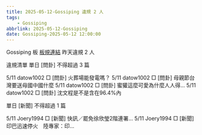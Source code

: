 ```yaml
---
title: 2025-05-12-Gossiping 違規 2 人
tags:
    - Gossiping
abbrlink: 2025-05-12-Gossiping
date: Gossiping-2025-05-12 12:00:00
---
```

Gossiping 板 [板規連結](https://www.ptt.cc/bbs/Gossiping/M.1637425085.A.07D.html)
昨天違規 2 人
<!-- more -->

違規清單
單日 [問卦] 不得超過 3 篇

5/11 datow1002 □ [問卦] 火葬場能發電嗎？
5/11 datow1002 □ [問卦] 母親節台灣要送母國中國什麼
5/11 datow1002 □ [問卦] 蜜獾這麼可愛為什麼人人得…
5/11 datow1002 □ [問卦] 沈文程是不是含在96.4%內

單日 [新聞] 不得超過 1 篇

5/11 Joery1994 □ [新聞] 快訊／罷免徐欣瑩2階連署…
5/11 Joery1994 □ [新聞] 印巴迅速停火　陸專家：印…